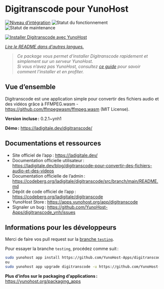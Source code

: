 <!--
Nota bene : ce README est automatiquement généré par <https://github.com/YunoHost/apps/tree/master/tools/readme_generator>
Il NE doit PAS être modifié à la main.
-->

# Digitranscode pour YunoHost

[![Niveau d’intégration](https://apps.yunohost.org/badge/integration/digitranscode)](https://ci-apps.yunohost.org/ci/apps/digitranscode/)
![Statut du fonctionnement](https://apps.yunohost.org/badge/state/digitranscode)
![Statut de maintenance](https://apps.yunohost.org/badge/maintained/digitranscode)

[![Installer Digitranscode avec YunoHost](https://install-app.yunohost.org/install-with-yunohost.svg)](https://install-app.yunohost.org/?app=digitranscode)

*[Lire le README dans d'autres langues.](./ALL_README.md)*

> *Ce package vous permet d’installer Digitranscode rapidement et simplement sur un serveur YunoHost.*  
> *Si vous n’avez pas YunoHost, consultez [ce guide](https://yunohost.org/install) pour savoir comment l’installer et en profiter.*

## Vue d’ensemble

Digitranscode est une application simple pour convertir des fichiers audio et des vidéos grâce à FFMPEG.wasm - https://github.com/ffmpegwasm/ffmpeg.wasm (MIT License).


**Version incluse :** 0.2.1~ynh1

**Démo :** <https://ladigitale.dev/digitranscode/>
## Documentations et ressources

- Site officiel de l’app : <https://ladigitale.dev/>
- Documentation officielle utilisateur : <https://ladigitale.dev/blog/digitranscode-pour-convertir-des-fichiers-audio-et-des-videos>
- Documentation officielle de l’admin : <https://codeberg.org/ladigitale/digitranscode/src/branch/main/README.md>
- Dépôt de code officiel de l’app : <https://codeberg.org/ladigitale/digitranscode>
- YunoHost Store : <https://apps.yunohost.org/app/digitranscode>
- Signaler un bug : <https://github.com/YunoHost-Apps/digitranscode_ynh/issues>

## Informations pour les développeurs

Merci de faire vos pull request sur la [branche `testing`](https://github.com/YunoHost-Apps/digitranscode_ynh/tree/testing).

Pour essayer la branche `testing`, procédez comme suit :

```bash
sudo yunohost app install https://github.com/YunoHost-Apps/digitranscode_ynh/tree/testing --debug
ou
sudo yunohost app upgrade digitranscode -u https://github.com/YunoHost-Apps/digitranscode_ynh/tree/testing --debug
```

**Plus d’infos sur le packaging d’applications :** <https://yunohost.org/packaging_apps>
